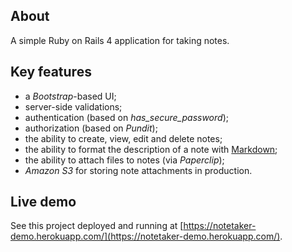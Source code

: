 ## About

A simple Ruby on Rails 4 application for taking notes.

## Key features

- a *Bootstrap*-based UI;
- server-side validations;
- authentication (based on *has_secure_password*);
- authorization (based on *Pundit*);
- the ability to create, view, edit and delete notes;
- the ability to format the description of a note with [Markdown](https://guides.github.com/features/mastering-markdown/#what);
- the ability to attach files to notes (via *Paperclip*);
- *Amazon S3* for storing note attachments in production.

## Live demo

See this project deployed and running at [https://notetaker-demo.herokuapp.com/](https://notetaker-demo.herokuapp.com/).